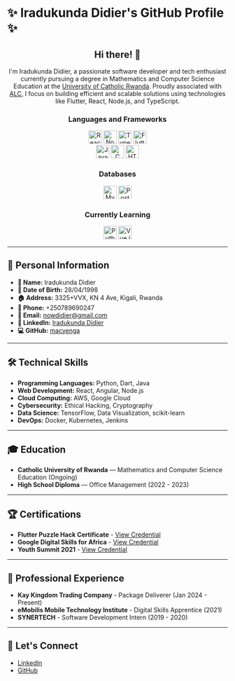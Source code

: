 # ✨ Iradukunda Didier's GitHub Profile ✨

<h2 align="center"> Hi there! 👋 </h2>

<p align="center">
    I'm Iradukunda Didier, a passionate software developer and tech enthusiast currently pursuing a degree in Mathematics and Computer Science Education at the <a href="https://ucr.ac.rw/">University of Catholic Rwanda</a>. Proudly associated with <a href="https://drive.google.com/drive/folders/1jJXtBHUKIbRrc1DTyzC2teOTr3O394kz">ALC</a>, I focus on building efficient and scalable solutions using technologies like Flutter, React, Node.js, and TypeScript.
</p>

<h3 align="center">Languages and Frameworks</h3>
<div align="center">
    <img height="30" src="https://img.shields.io/badge/React-61DAFB.svg?style=for-the-badge&logo=React&logoColor=black" alt="React" title="React" />
    <img height="30" src="https://img.shields.io/badge/Node.js-339933.svg?style=for-the-badge&logo=nodedotjs&logoColor=white" alt="Node.js" title="Node.js" />
    <img height="30" src="https://img.shields.io/badge/TypeScript-3178C6.svg?style=for-the-badge&logo=TypeScript&logoColor=white" alt="Typescript" title="Typescript" />
    <img height="30" src="https://img.shields.io/badge/Flutter-02569B.svg?style=for-the-badge&logo=flutter&logoColor=white" alt="Flutter" title="Flutter" />
    <br>
    <img height="30" src="https://img.shields.io/badge/JavaScript-F7DF1E.svg?style=for-the-badge&logo=JavaScript&logoColor=black" alt="JavaScript" title="JavaScript" />
    <img height="30" src="https://img.shields.io/badge/C-00599C.svg?style=for-the-badge&logo=c&logoColor=white" alt="C" title="C" />
    <img height="30" src="https://img.shields.io/badge/HTML5-E34F26.svg?style=for-the-badge&logo=HTML5&logoColor=white" alt="HTML5" title="HTML5" />
</div>

<h3 align="center">Databases</h3>
<div align="center">
    <img height="30" src="https://img.shields.io/badge/MySQL-4479A1.svg?style=for-the-badge&logo=MySQL&logoColor=white" alt="MySQL" title="MySQL" />
    <img height="30" src="https://img.shields.io/badge/PostgreSQL-4169E1.svg?style=for-the-badge&logo=PostgreSQL&logoColor=white" alt="PostgreSQL" title="PostgreSQL" />
</div>

<h3 align="center">Currently Learning</h3>
<div align="center">
    <img height="30" src="https://img.shields.io/badge/Python-3670A0.svg?style=for-the-badge&logo=python&logoColor=white" alt="Python" title="Python" />
    <img height="30" src="https://img.shields.io/badge/Vue.js-4FC08D.svg?style=for-the-badge&logo=vuedotjs&logoColor=white" alt="Vue.js" title="Vue.js" />
</div>

---

## 🎯 Personal Information
- **📝 Name:** Iradukunda Didier
- **🎂 Date of Birth:** 28/04/1998
- **🏠 Address:** 3325+VVX, KN 4 Ave, Kigali, Rwanda
- **📱 Phone:** +250789690247
- **📧 Email:** nowdidier@gmail.com
- **🔗 LinkedIn:** [Iradukunda Didier](https://www.linkedin.com/in/iradukunda-didier-9939b2242/)
- **💻 GitHub:** [macyenga](https://github.com/macyenga)

---

## 🛠️ Technical Skills
- **Programming Languages:** Python, Dart, Java
- **Web Development:** React, Angular, Node.js
- **Cloud Computing:** AWS, Google Cloud
- **Cybersecurity:** Ethical Hacking, Cryptography
- **Data Science:** TensorFlow, Data Visualization, scikit-learn
- **DevOps:** Docker, Kubernetes, Jenkins

---

## 🎓 Education
- **Catholic University of Rwanda** — Mathematics and Computer Science Education (Ongoing)
- **High School Diploma** — Office Management (2022 - 2023)

---

## 🏆 Certifications
- **Flutter Puzzle Hack Certificate** - [View Credential](https://www.credential.net/4ee458f3-7799-466e-9a96-6d24254e4d8c)
- **Google Digital Skills for Africa** - [View Credential](https://drive.google.com/file/d/1Xdvkk_JcNWlgG8MfGrtkBgrapQvHnMwA/view)
- **Youth Summit 2021** - [View Credential](https://drive.google.com/drive/folders/1jJXtBHUKIbRrc1DTyzC2teOTr3O394kz)

---

## 📇 Professional Experience
- **Kay Kingdom Trading Company** - Package Deliverer (Jan 2024 - Present)
- **eMobilis Mobile Technology Institute** - Digital Skills Apprentice (2021)
- **SYNERTECH** - Software Development Intern (2019 - 2020)

---

## 🤝 Let's Connect
- [LinkedIn](https://www.linkedin.com/in/iradukunda-didier-9939b2242/)
- [GitHub](https://github.com/macyenga)
